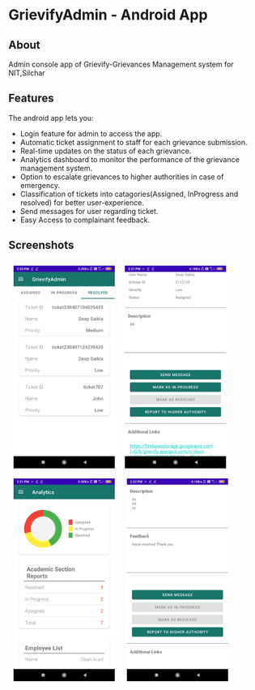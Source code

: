 # GrievifyAdmin - Android App

## About

Admin console app of Grievify-Grievances Management system for NIT,Silchar

## Features

The android app lets you:

- Login feature for admin to access the app.
- Automatic ticket assignment to staff for each grievance submission.
- Real-time updates on the status of each grievance.
- Analytics dashboard to monitor the performance of the grievance management system.
- Option to escalate grievances to higher authorities in case of emergency.
- Classification of tickets into catagories(Assigned, InProgress and resolved) for better user-experience.
- Send messages for user regarding ticket.
- Easy Access to complainant feedback.

## Screenshots

[<img src="https://raw.githubusercontent.com/saikiaDeep/GrievifyAdmin/master/readme/Screenshot_2023-04-07-14-21-01-244_com.example.grievifyadmin.jpg" align="left"
width="200"
    hspace="10" vspace="10">](/readme/1.png)
[<img src="https://raw.githubusercontent.com/saikiaDeep/GrievifyAdmin/master/readme/Screenshot_2023-04-07-14-21-24-219_com.example.grievifyadmin.jpg" align="center"
width="200"
    hspace="10" vspace="10">](/readme/2.png)
[<img src="https://raw.githubusercontent.com/saikiaDeep/GrievifyAdmin/master/readme/Screenshot_2023-04-07-14-21-38-079_com.example.grievifyadmin.jpg" align="center"
width="200"
    hspace="10" vspace="10">](/readme/3.png)
[<img src="https://raw.githubusercontent.com/saikiaDeep/GrievifyAdmin/master/readme/Screenshot_2023-04-07-14-22-34-567_com.example.grievifyadmin.jpg" align="center"
width="200"
    hspace="10" vspace="10">](/readme/4.png)
